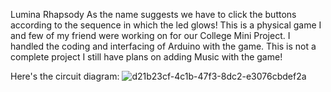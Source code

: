 Lumina Rhapsody 
As the name suggests we have to click the buttons according to the sequence in which the led glows! 
This is a physical game I and few of my friend were working on for our College Mini Project.
I handled the coding and interfacing of Arduino with the game.
This is not a complete project I still have plans on adding Music with the game!

Here's the circuit diagram:
![d21b23cf-4c1b-47f3-8dc2-e3076cbdef2a](https://github.com/vedantsalvi/LUMINA-RHASPODY/assets/140949219/63b17726-5755-4455-b5b6-6fd4c42e453d)
